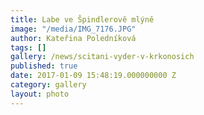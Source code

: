 ```yaml
---
title: Labe ve Špindlerově mlýně
image: "/media/IMG_7176.JPG"
author: Kateřina Poledníková
tags: []
gallery: /news/scitani-vyder-v-krkonosich
published: true
date: 2017-01-09 15:48:19.000000000 Z
category: gallery
layout: photo
---
```

